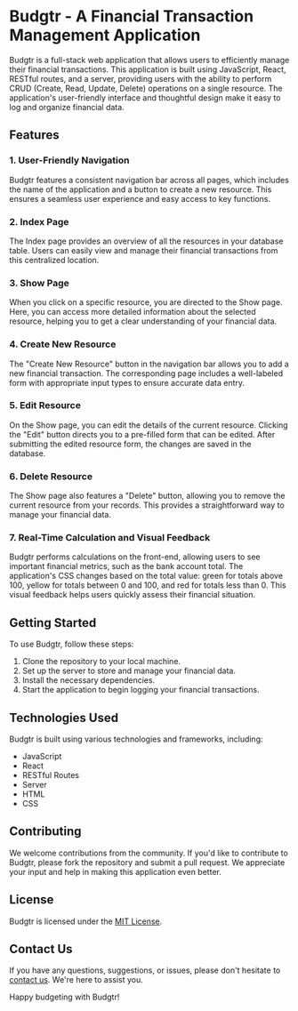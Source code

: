 # Budgtr - A Financial Transaction Management Application

Budgtr is a full-stack web application that allows users to efficiently manage their financial transactions. This application is built using JavaScript, React, RESTful routes, and a server, providing users with the ability to perform CRUD (Create, Read, Update, Delete) operations on a single resource. The application's user-friendly interface and thoughtful design make it easy to log and organize financial data.

## Features

### 1. User-Friendly Navigation

Budgtr features a consistent navigation bar across all pages, which includes the name of the application and a button to create a new resource. This ensures a seamless user experience and easy access to key functions.

### 2. Index Page

The Index page provides an overview of all the resources in your database table. Users can easily view and manage their financial transactions from this centralized location.

### 3. Show Page

When you click on a specific resource, you are directed to the Show page. Here, you can access more detailed information about the selected resource, helping you to get a clear understanding of your financial data.

### 4. Create New Resource

The "Create New Resource" button in the navigation bar allows you to add a new financial transaction. The corresponding page includes a well-labeled form with appropriate input types to ensure accurate data entry.

### 5. Edit Resource

On the Show page, you can edit the details of the current resource. Clicking the "Edit" button directs you to a pre-filled form that can be edited. After submitting the edited resource form, the changes are saved in the database.

### 6. Delete Resource

The Show page also features a "Delete" button, allowing you to remove the current resource from your records. This provides a straightforward way to manage your financial data.

### 7. Real-Time Calculation and Visual Feedback

Budgtr performs calculations on the front-end, allowing users to see important financial metrics, such as the bank account total. The application's CSS changes based on the total value: green for totals above 100, yellow for totals between 0 and 100, and red for totals less than 0. This visual feedback helps users quickly assess their financial situation.

## Getting Started

To use Budgtr, follow these steps:

1. Clone the repository to your local machine.
2. Set up the server to store and manage your financial data.
3. Install the necessary dependencies.
4. Start the application to begin logging your financial transactions.

## Technologies Used

Budgtr is built using various technologies and frameworks, including:

- JavaScript
- React
- RESTful Routes
- Server
- HTML
- CSS

## Contributing

We welcome contributions from the community. If you'd like to contribute to Budgtr, please fork the repository and submit a pull request. We appreciate your input and help in making this application even better.

## License

Budgtr is licensed under the [MIT License](LICENSE.md).

## Contact Us

If you have any questions, suggestions, or issues, please don't hesitate to [contact us](mailto:contact@budgtrapp.com). We're here to assist you.

Happy budgeting with Budgtr!